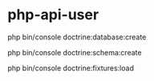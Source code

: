 # php-api-user

php bin/console doctrine:database:create

php bin/console doctrine:schema:create     

php bin/console doctrine:fixtures:load
